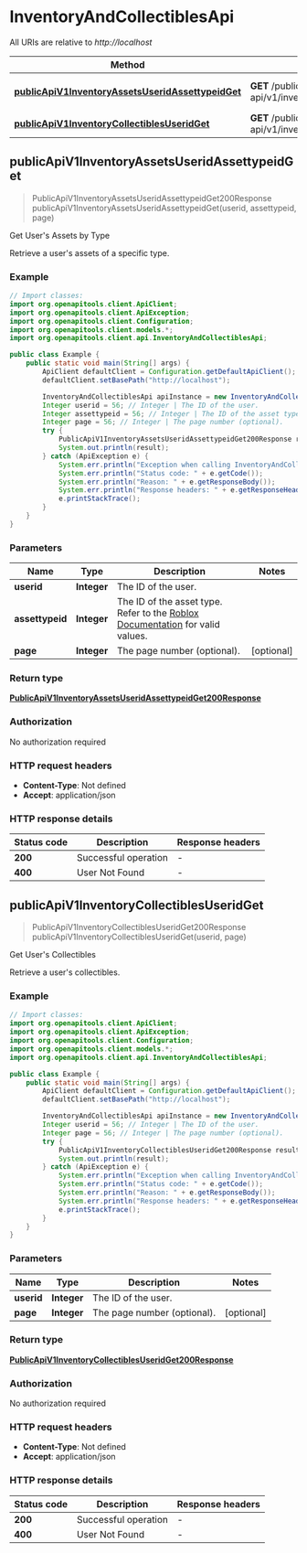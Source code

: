 # InventoryAndCollectiblesApi

All URIs are relative to *http://localhost*

| Method | HTTP request | Description |
|------------- | ------------- | -------------|
| [**publicApiV1InventoryAssetsUseridAssettypeidGet**](InventoryAndCollectiblesApi.md#publicApiV1InventoryAssetsUseridAssettypeidGet) | **GET** /public-api/v1/inventory/assets/{userid}/{assettypeid} | Get User&#39;s Assets by Type |
| [**publicApiV1InventoryCollectiblesUseridGet**](InventoryAndCollectiblesApi.md#publicApiV1InventoryCollectiblesUseridGet) | **GET** /public-api/v1/inventory/collectibles/{userid} | Get User&#39;s Collectibles |



## publicApiV1InventoryAssetsUseridAssettypeidGet

> PublicApiV1InventoryAssetsUseridAssettypeidGet200Response publicApiV1InventoryAssetsUseridAssettypeidGet(userid, assettypeid, page)

Get User&#39;s Assets by Type

Retrieve a user&#39;s assets of a specific type.

### Example

```java
// Import classes:
import org.openapitools.client.ApiClient;
import org.openapitools.client.ApiException;
import org.openapitools.client.Configuration;
import org.openapitools.client.models.*;
import org.openapitools.client.api.InventoryAndCollectiblesApi;

public class Example {
    public static void main(String[] args) {
        ApiClient defaultClient = Configuration.getDefaultApiClient();
        defaultClient.setBasePath("http://localhost");

        InventoryAndCollectiblesApi apiInstance = new InventoryAndCollectiblesApi(defaultClient);
        Integer userid = 56; // Integer | The ID of the user.
        Integer assettypeid = 56; // Integer | The ID of the asset type. Refer to the [Roblox Documentation](https://create.roblox.com/docs/reference/engine/enums/AssetType) for valid values.
        Integer page = 56; // Integer | The page number (optional).
        try {
            PublicApiV1InventoryAssetsUseridAssettypeidGet200Response result = apiInstance.publicApiV1InventoryAssetsUseridAssettypeidGet(userid, assettypeid, page);
            System.out.println(result);
        } catch (ApiException e) {
            System.err.println("Exception when calling InventoryAndCollectiblesApi#publicApiV1InventoryAssetsUseridAssettypeidGet");
            System.err.println("Status code: " + e.getCode());
            System.err.println("Reason: " + e.getResponseBody());
            System.err.println("Response headers: " + e.getResponseHeaders());
            e.printStackTrace();
        }
    }
}
```

### Parameters


| Name | Type | Description  | Notes |
|------------- | ------------- | ------------- | -------------|
| **userid** | **Integer**| The ID of the user. | |
| **assettypeid** | **Integer**| The ID of the asset type. Refer to the [Roblox Documentation](https://create.roblox.com/docs/reference/engine/enums/AssetType) for valid values. | |
| **page** | **Integer**| The page number (optional). | [optional] |

### Return type

[**PublicApiV1InventoryAssetsUseridAssettypeidGet200Response**](PublicApiV1InventoryAssetsUseridAssettypeidGet200Response.md)

### Authorization

No authorization required

### HTTP request headers

- **Content-Type**: Not defined
- **Accept**: application/json


### HTTP response details
| Status code | Description | Response headers |
|-------------|-------------|------------------|
| **200** | Successful operation |  -  |
| **400** | User Not Found |  -  |


## publicApiV1InventoryCollectiblesUseridGet

> PublicApiV1InventoryCollectiblesUseridGet200Response publicApiV1InventoryCollectiblesUseridGet(userid, page)

Get User&#39;s Collectibles

Retrieve a user&#39;s collectibles.

### Example

```java
// Import classes:
import org.openapitools.client.ApiClient;
import org.openapitools.client.ApiException;
import org.openapitools.client.Configuration;
import org.openapitools.client.models.*;
import org.openapitools.client.api.InventoryAndCollectiblesApi;

public class Example {
    public static void main(String[] args) {
        ApiClient defaultClient = Configuration.getDefaultApiClient();
        defaultClient.setBasePath("http://localhost");

        InventoryAndCollectiblesApi apiInstance = new InventoryAndCollectiblesApi(defaultClient);
        Integer userid = 56; // Integer | The ID of the user.
        Integer page = 56; // Integer | The page number (optional).
        try {
            PublicApiV1InventoryCollectiblesUseridGet200Response result = apiInstance.publicApiV1InventoryCollectiblesUseridGet(userid, page);
            System.out.println(result);
        } catch (ApiException e) {
            System.err.println("Exception when calling InventoryAndCollectiblesApi#publicApiV1InventoryCollectiblesUseridGet");
            System.err.println("Status code: " + e.getCode());
            System.err.println("Reason: " + e.getResponseBody());
            System.err.println("Response headers: " + e.getResponseHeaders());
            e.printStackTrace();
        }
    }
}
```

### Parameters


| Name | Type | Description  | Notes |
|------------- | ------------- | ------------- | -------------|
| **userid** | **Integer**| The ID of the user. | |
| **page** | **Integer**| The page number (optional). | [optional] |

### Return type

[**PublicApiV1InventoryCollectiblesUseridGet200Response**](PublicApiV1InventoryCollectiblesUseridGet200Response.md)

### Authorization

No authorization required

### HTTP request headers

- **Content-Type**: Not defined
- **Accept**: application/json


### HTTP response details
| Status code | Description | Response headers |
|-------------|-------------|------------------|
| **200** | Successful operation |  -  |
| **400** | User Not Found |  -  |

